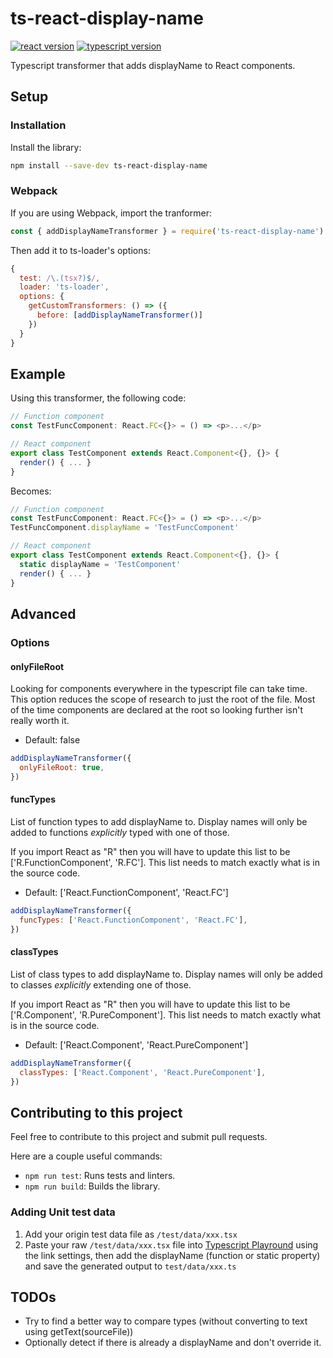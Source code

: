 # ts-react-display-name

[![react version](https://img.shields.io/badge/React-16+-green.svg?style=flat-square)](https://github.com/facebook/react/)
[![typescript version](https://img.shields.io/badge/TypeScript-3.6+-green.svg?style=flat-square)](https://www.typescriptlang.org/)

Typescript transformer that adds displayName to React components.

## Setup

### Installation

Install the library:

```bash
npm install --save-dev ts-react-display-name
```

### Webpack

If you are using Webpack, import the tranformer:

```js
const { addDisplayNameTransformer } = require('ts-react-display-name')
```

Then add it to ts-loader's options:

```js
{
  test: /\.(tsx?)$/,
  loader: 'ts-loader',
  options: {
    getCustomTransformers: () => ({
      before: [addDisplayNameTransformer()]
    })
  }
}
```

## Example

Using this transformer, the following code:

```js
// Function component
const TestFuncComponent: React.FC<{}> = () => <p>...</p>

// React component
export class TestComponent extends React.Component<{}, {}> {
  render() { ... }
}
```

Becomes:

```js
// Function component
const TestFuncComponent: React.FC<{}> = () => <p>...</p>
TestFuncComponent.displayName = 'TestFuncComponent'

// React component
export class TestComponent extends React.Component<{}, {}> {
  static displayName = 'TestComponent'
  render() { ... }
}
```

## Advanced

### Options

#### onlyFileRoot

Looking for components everywhere in the typescript file can take time. This
option reduces the scope of research to just the root of the file. Most of
the time components are declared at the root so looking further isn't really
worth it.

- Default: false

```js
addDisplayNameTransformer({
  onlyFileRoot: true,
})
```

#### funcTypes

List of function types to add displayName to. Display names will only be added
to functions _explicitly_ typed with one of those.

If you import React as "R" then you will have to update this list to be
['R.FunctionComponent', 'R.FC']. This list needs to match exactly what is
in the source code.

- Default: ['React.FunctionComponent', 'React.FC']

```js
addDisplayNameTransformer({
  funcTypes: ['React.FunctionComponent', 'React.FC'],
})
```

#### classTypes

List of class types to add displayName to. Display names will only be added
to classes _explicitly_ extending one of those.

If you import React as "R" then you will have to update this list to be
['R.Component', 'R.PureComponent']. This list needs to match exactly what is
in the source code.

- Default: ['React.Component', 'React.PureComponent']

```js
addDisplayNameTransformer({
  classTypes: ['React.Component', 'React.PureComponent'],
})
```

## Contributing to this project

Feel free to contribute to this project and submit pull requests.

Here are a couple useful commands:

- `npm run test`: Runs tests and linters.
- `npm run build`: Builds the library.

### Adding Unit test data

1. Add your origin test data file as `/test/data/xxx.tsx`
2. Paste your raw `/test/data/xxx.tsx` file into [Typescript Playround](https://www.typescriptlang.org/play/index.html?target=1&jsx=2) using the link settings, then add the displayName (function or static property) and save the generated output to `test/data/xxx.ts`

## TODOs

- Try to find a better way to compare types (without converting to text
  using getText(sourceFile))
- Optionally detect if there is already a displayName and don't override it.
